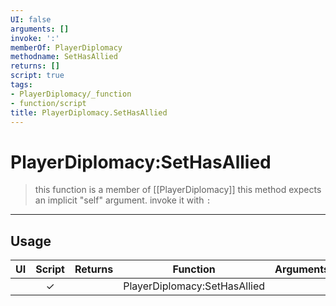 ```yaml
---
UI: false
arguments: []
invoke: ':'
memberOf: PlayerDiplomacy
methodname: SetHasAllied
returns: []
script: true
tags:
- PlayerDiplomacy/_function
- function/script
title: PlayerDiplomacy.SetHasAllied
---
```

# PlayerDiplomacy:SetHasAllied
> this function is a member of [[PlayerDiplomacy]]
> this method expects an implicit "self" argument. invoke it with `:`
-----
## Usage
|  UI | Script | Returns | Function | Arguments |
|:---:|:------:|-------:|:--------:|:---------|
| |✓||PlayerDiplomacy:SetHasAllied||
